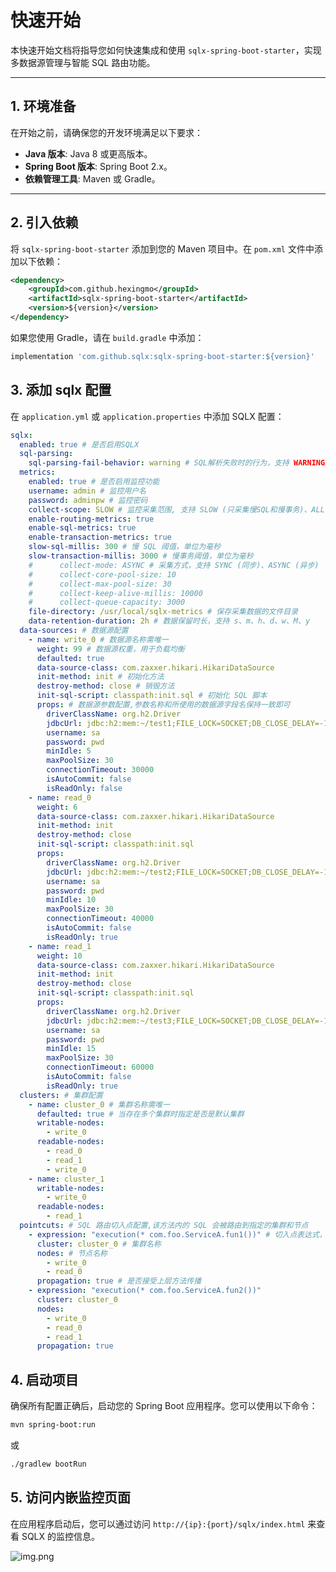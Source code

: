 # 快速开始

本快速开始文档将指导您如何快速集成和使用 `sqlx-spring-boot-starter`，实现多数据源管理与智能 SQL 路由功能。

---

## 1. 环境准备

在开始之前，请确保您的开发环境满足以下要求：
- **Java 版本**: Java 8 或更高版本。
- **Spring Boot 版本**: Spring Boot 2.x。
- **依赖管理工具**: Maven 或 Gradle。

---

## 2. 引入依赖

将 `sqlx-spring-boot-starter` 添加到您的 Maven 项目中。在 `pom.xml` 文件中添加以下依赖：

```xml
<dependency>
    <groupId>com.github.hexingmo</groupId>
    <artifactId>sqlx-spring-boot-starter</artifactId>
    <version>${version}</version>
</dependency>
```

如果您使用 Gradle，请在 `build.gradle` 中添加：

```gradle
implementation 'com.github.sqlx:sqlx-spring-boot-starter:${version}'
```

## 3. 添加 sqlx 配置

在 `application.yml` 或 `application.properties` 中添加 SQLX 配置：

```yaml
sqlx:
  enabled: true # 是否启用SQLX
  sql-parsing:
    sql-parsing-fail-behavior: warning # SQL解析失败时的行为，支持 WARNING (警告)、FAILING (报错)、IGNORE (忽略)
  metrics:
    enabled: true # 是否启用监控功能
    username: admin # 监控用户名
    password: adminpw # 监控密码
    collect-scope: SLOW # 监控采集范围, 支持 SLOW (只采集慢SQL和慢事务)、ALL (采集所有)
    enable-routing-metrics: true
    enable-sql-metrics: true
    enable-transaction-metrics: true
    slow-sql-millis: 300 # 慢 SQL 阈值，单位为毫秒
    slow-transaction-millis: 3000 # 慢事务阈值，单位为毫秒
    #      collect-mode: ASYNC # 采集方式，支持 SYNC (同步)、ASYNC (异步)
    #      collect-core-pool-size: 10
    #      collect-max-pool-size: 30
    #      collect-keep-alive-millis: 10000
    #      collect-queue-capacity: 3000
    file-directory: /usr/local/sqlx-metrics # 保存采集数据的文件目录
    data-retention-duration: 2h # 数据保留时长，支持 s、m、h、d、w、M、y
  data-sources: # 数据源配置
    - name: write_0 # 数据源名称需唯一
      weight: 99 # 数据源权重，用于负载均衡
      defaulted: true
      data-source-class: com.zaxxer.hikari.HikariDataSource
      init-method: init # 初始化方法
      destroy-method: close # 销毁方法
      init-sql-script: classpath:init.sql # 初始化 SQL 脚本
      props: # 数据源参数配置,参数名称和所使用的数据源字段名保持一致即可
        driverClassName: org.h2.Driver
        jdbcUrl: jdbc:h2:mem:~/test1;FILE_LOCK=SOCKET;DB_CLOSE_DELAY=-1;DB_CLOSE_ON_EXIT=TRUE;AUTO_RECONNECT=TRUE;IGNORECASE=TRUE;
        username: sa
        password: pwd
        minIdle: 5
        maxPoolSize: 30
        connectionTimeout: 30000
        isAutoCommit: false
        isReadOnly: false
    - name: read_0
      weight: 6
      data-source-class: com.zaxxer.hikari.HikariDataSource
      init-method: init
      destroy-method: close
      init-sql-script: classpath:init.sql
      props:
        driverClassName: org.h2.Driver
        jdbcUrl: jdbc:h2:mem:~/test2;FILE_LOCK=SOCKET;DB_CLOSE_DELAY=-1;DB_CLOSE_ON_EXIT=TRUE;AUTO_RECONNECT=TRUE;IGNORECASE=TRUE;
        username: sa
        password: pwd
        minIdle: 10
        maxPoolSize: 30
        connectionTimeout: 40000
        isAutoCommit: false
        isReadOnly: true
    - name: read_1
      weight: 10
      data-source-class: com.zaxxer.hikari.HikariDataSource
      init-method: init
      destroy-method: close
      init-sql-script: classpath:init.sql
      props:
        driverClassName: org.h2.Driver
        jdbcUrl: jdbc:h2:mem:~/test3;FILE_LOCK=SOCKET;DB_CLOSE_DELAY=-1;DB_CLOSE_ON_EXIT=TRUE;AUTO_RECONNECT=TRUE;IGNORECASE=TRUE;
        username: sa
        password: pwd
        minIdle: 15
        maxPoolSize: 30
        connectionTimeout: 60000
        isAutoCommit: false
        isReadOnly: true
  clusters: # 集群配置
    - name: cluster_0 # 集群名称需唯一
      defaulted: true # 当存在多个集群时指定是否是默认集群
      writable-nodes:
        - write_0
      readable-nodes:
        - read_0
        - read_1
        - write_0
    - name: cluster_1
      writable-nodes:
        - write_0
      readable-nodes:
        - read_1
  pointcuts: # SQL 路由切入点配置,该方法内的 SQL 会被路由到指定的集群和节点
    - expression: "execution(* com.foo.ServiceA.fun1())" # 切入点表达式，支持 Spring AOP 的切入点表达式
      cluster: cluster_0 # 集群名称
      nodes: # 节点名称
        - write_0
        - read_0
      propagation: true # 是否接受上层方法传播
    - expression: "execution(* com.foo.ServiceA.fun2())"
      cluster: cluster_0
      nodes:
        - write_0
        - read_0
        - read_1
      propagation: true
```

## 4. 启动项目

确保所有配置正确后，启动您的 Spring Boot 应用程序。您可以使用以下命令：

```bash
mvn spring-boot:run
```

或

```bash
./gradlew bootRun
```

## 5. 访问内嵌监控页面

在应用程序启动后，您可以通过访问 `http://{ip}:{port}/sqlx/index.html` 来查看 SQLX 的监控信息。

![img.png](assets/index-page.png)